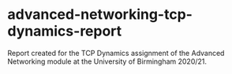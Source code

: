 # advanced-networking-tcp-dynamics-report
Report created for the TCP Dynamics assignment of the Advanced Networking module at the University of Birmingham 2020/21.
